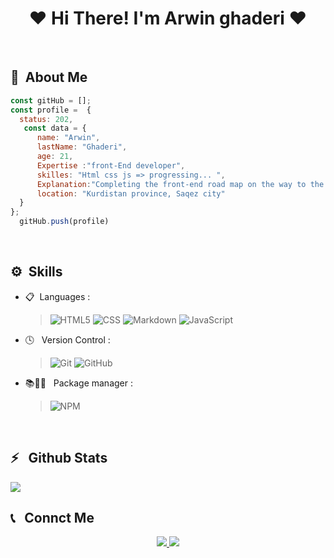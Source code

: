 <h1 align="center">❤ Hi There! I'm Arwin ghaderi ❤</h2>
 <br>
 
## 📃&nbsp; About Me
  ```javascript
 const gitHub = [];
 const profile =  {
    status: 202,
     const data = {
        name: "Arwin",
        lastName: "Ghaderi",
        age: 21,
        Expertise :"front-End developer",
        skilles: "Html css js => progressing... ",
        Explanation:"Completing the front-end road map on the way to the prototype with raw JavaScript...", 
        location: "Kurdistan province, Saqez city"
    }
};
    gitHub.push(profile)
```
 <br>
 
 ## ⚙️&nbsp; Skills

- 📋 &nbsp;Languages :
  
  >![HTML5](https://img.shields.io/badge/-HTML5-333333?style=flat&logo=HTML5)
  >![CSS](https://img.shields.io/badge/-CSS-333333?style=flat&logo=CSS3&logoColor=1572B6)
  >![Markdown](https://img.shields.io/badge/-Markdown-333333?style=flat&logo=markdown)
  >![JavaScript](https://img.shields.io/badge/-JavaScript-333333?style=flat&logo=javascript)
- 🕓 &nbsp; Version Control :

  >![Git](https://img.shields.io/badge/-Git-333333?style=flat&logo=git)
  >![GitHub](https://img.shields.io/badge/-GitHub-333333?style=flat&logo=github)
- 📚👨‍🔧 &nbsp; Package manager :

  >![NPM](https://img.shields.io/badge/-NPM-333333?style=flat&logo=NPM)

  
  <br>

  
<h2>⚡️ &nbsp; Github Stats</h2>

<a href="https://gist.github.com/arwinghaderi">
<img src="https://github-readme-stats.vercel.app/api?username=arwinghaderi&show_icons=true&theme=gruvbox"/>
</a>


<br>



<h2>📞 &nbsp; Connct Me </h2>

<p align="center">
   <a href="https://instagram.com/arwin.ghaderi/">
    <img src="https://img.shields.io/badge/Instagram-@arwin.ghaderi-red?style=flat&logo=instagram" />
  </a>
  <a href="https://t.me/arvin81/">
    <img src="https://img.shields.io/badge/Telegram-@arvin81-blue?style=flat&logo=telegram" />
  </a>
</p>



